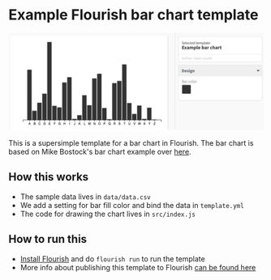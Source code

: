 # Example Flourish bar chart template

![Flourish bar chart screenshot](thumbnail.png)

This is a supersimple template for a bar chart in Flourish. The bar chart is based on Mike Bostock's bar chart example over [here](https://bl.ocks.org/mbostock/3885304).

## How this works

- The sample data lives in `data/data.csv`
- We add a setting for bar fill color and bind the data in `template.yml`
- The code for drawing the chart lives in `src/index.js`

## How to run this

- [Install Flourish](https://flourish.studio/developers/) and do `flourish run` to run the template
- More info about publishing this template to Flourish [can be found here](https://flourish.studio/developers/quickstart/publish-to-flourish/)